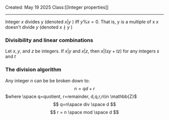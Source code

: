 Created: May 19 2025
Class:[[Integer properties]] 
- - -
Integer $x$ divides y (denoted $x | y$ ) iff $y\%x=0$. That is, y is a multiple of x
$x$ doesn't divide $y$ (denoted $x \nmid y$ ) 

### Divisibility and linear combinations
Let $x, y$, and $z$ be integers. If $x|y$ and $x|z$, then $x|(sy + tz)$ for any integers $s$ and $t$

### The division algorithm
Any integer $n$ can be be broken down to:
$$
n=qd+r
$$
$where \space q=quotient, r=remainder, d,q,r,n\in \mathbb{Z}$
$$
q=n\space div \space d
$$
$$
r = n \space mod \space d
$$
